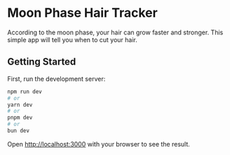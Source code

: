 # Moon Phase Hair Tracker

According to the moon phase, your hair can grow faster and stronger. This simple app will tell you when to cut your hair.

## Getting Started

First, run the development server:

```bash
npm run dev
# or
yarn dev
# or
pnpm dev
# or
bun dev
```

Open [http://localhost:3000](http://localhost:3000) with your browser to see the result.

